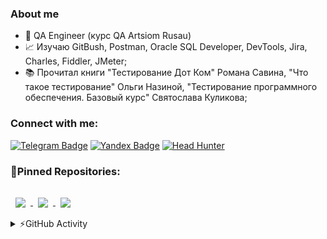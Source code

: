 ### About me

- 💼 QA Engineer (курс QA Artsiom Rusau)
- 📈 Изучаю GitBush, Postman, Oracle SQL Developer, DevTools, Jira, Charles, Fiddler, JMeter;
- 📚 Прочитал книги "Тестирование Дот Ком" Романа Савина, "Что такое тестирование" Ольги Назиной, "Тестирование программного обеспечения. Базовый курс" Святослава Куликова;
### Сonnect with me:
[![Telegram Badge](https://upload.wikimedia.org/wikipedia/commons/thumb/8/83/Telegram_2019_Logo.svg/50px-Telegram_2019_Logo.svg.png)](https://t.me/KunxY)
[![Yandex Badge](https://upload.wikimedia.org/wikipedia/commons/thumb/5/55/Yandex_Mail_icon.svg/50px-Yandex_Mail_icon.svg.png)](mailto:nik.osipov2011@yandex.ru)
[![Head Hunter](https://upload.wikimedia.org/wikipedia/commons/thumb/7/79/HeadHunter_logo.png/50px-HeadHunter_logo.png)](https://volgograd.hh.ru/resume/32a3f5f8ff0b3811960039ed1f4f566b4a6e74)

### 📌Pinned Repositories:
<a href="https://github.com/KunxY174/SQL">
  <img align="center" style="margin:1rem 0.5rem" src="https://upload.wikimedia.org/wikipedia/fr/thumb/6/68/Oracle_SQL_Developer_logo.svg/50px-Oracle_SQL_Developer_logo.svg.png" />
</a>
<a href="https://github.com/KunxY174/Mobile-Testing">
  <img align="center" style="margin:1rem 0.5rem" src="https://upload.wikimedia.org/wikipedia/commons/thumb/9/9c/Ic_phone_android_48px.svg/53px-Ic_phone_android_50px.svg.png" />
</a>
<a href="https://github.com/KunxY174/Web-testing">
  <img align="center" style="margin:1rem 0.5rem" src="https://upload.wikimedia.org/wikipedia/commons/thumb/1/12/High-contrast-applications-internet.svg/50px-High-contrast-applications-internet.svg.png" />
</a>

<details>
<summary>⚡GitHub Activity</summary>
<a href="https://github.com/KunxY174">
  <img align="center" style="margin:0.5rem" src="https://github-readme-stats.vercel.app/api?username=KunxY174&show_icons=true&line_height=27&count_private=true&title_color=ffffff&text_color=c9cacc&icon_color=4AB097&bg_color=1A2B34" alt="GitHub Stats" />
</a>
</details>


